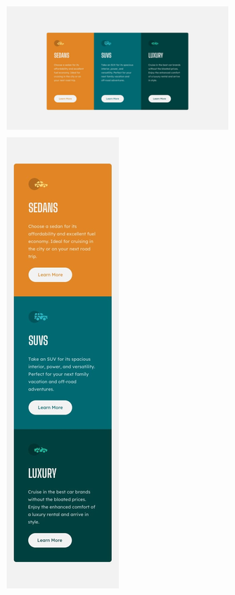 ![Design preview for the 3-column preview card component coding challenge](./design/desktop-design.jpg)

![Design preview for the 3-column preview card component coding challenge](./design/mobile-design.jpg)